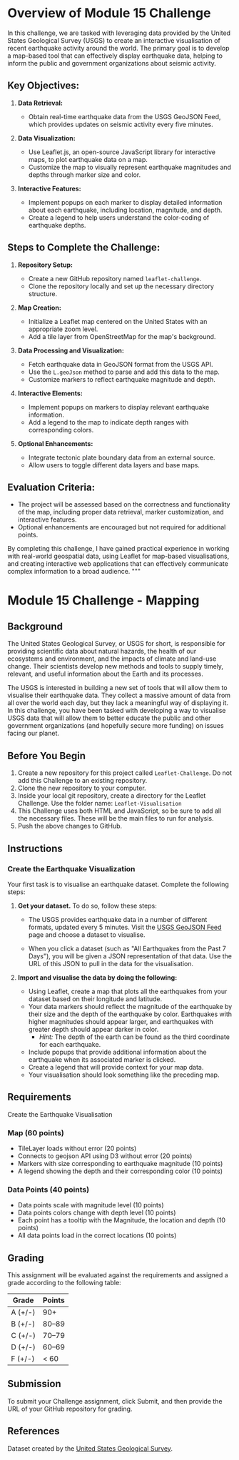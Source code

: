 # Overview of Module 15 Challenge

In this challenge, we are tasked with leveraging data provided by the United States Geological Survey (USGS) to create an interactive visualisation of recent earthquake activity around the world. The primary goal is to develop a map-based tool that can effectively display earthquake data, helping to inform the public and government organizations about seismic activity.

## Key Objectives:
1. **Data Retrieval:**
   - Obtain real-time earthquake data from the USGS GeoJSON Feed, which provides updates on seismic activity every five minutes.

2. **Data Visualization:**
   - Use Leaflet.js, an open-source JavaScript library for interactive maps, to plot earthquake data on a map.
   - Customize the map to visually represent earthquake magnitudes and depths through marker size and color.

3. **Interactive Features:**
   - Implement popups on each marker to display detailed information about each earthquake, including location, magnitude, and depth.
   - Create a legend to help users understand the color-coding of earthquake depths.


## Steps to Complete the Challenge:
1. **Repository Setup:**
   - Create a new GitHub repository named `leaflet-challenge`.
   - Clone the repository locally and set up the necessary directory structure.

2. **Map Creation:**
   - Initialize a Leaflet map centered on the United States with an appropriate zoom level.
   - Add a tile layer from OpenStreetMap for the map's background.

3. **Data Processing and Visualization:**
   - Fetch earthquake data in GeoJSON format from the USGS API.
   - Use the `L.geoJson` method to parse and add this data to the map.
   - Customize markers to reflect earthquake magnitude and depth.

4. **Interactive Elements:**
   - Implement popups on markers to display relevant earthquake information.
   - Add a legend to the map to indicate depth ranges with corresponding colors.

5. **Optional Enhancements:**
   - Integrate tectonic plate boundary data from an external source.
   - Allow users to toggle different data layers and base maps.

## Evaluation Criteria:
- The project will be assessed based on the correctness and functionality of the map, including proper data retrieval, marker customization, and interactive features.
- Optional enhancements are encouraged but not required for additional points.

By completing this challenge, I have gained practical experience in working with real-world geospatial data, using Leaflet for map-based visualisations, and creating interactive web applications that can effectively communicate complex information to a broad audience.
"""


# Module 15 Challenge - Mapping

## Background

The United States Geological Survey, or USGS for short, is responsible for providing scientific data about natural hazards, the health of our ecosystems and environment, and the impacts of climate and land-use change. Their scientists develop new methods and tools to supply timely, relevant, and useful information about the Earth and its processes.

The USGS is interested in building a new set of tools that will allow them to visualise their earthquake data. They collect a massive amount of data from all over the world each day, but they lack a meaningful way of displaying it. In this challenge, you have been tasked with developing a way to visualise USGS data that will allow them to better educate the public and other government organizations (and hopefully secure more funding) on issues facing our planet.

## Before You Begin

1. Create a new repository for this project called `Leaflet-Challenge`. Do not add this Challenge to an existing repository.
2. Clone the new repository to your computer.
3. Inside your local git repository, create a directory for the Leaflet Challenge. Use the folder name: `Leaflet-Visualisation`
4. This Challenge uses both HTML and JavaScript, so be sure to add all the necessary files. These will be the main files to run for analysis.
5. Push the above changes to GitHub.

## Instructions
### Create the Earthquake Visualization

Your first task is to visualise an earthquake dataset. Complete the following steps:

1. **Get your dataset.** To do so, follow these steps:
    - The USGS provides earthquake data in a number of different formats, updated every 5 minutes. Visit the [USGS GeoJSON Feed](https://earthquake.usgs.gov/earthquakes/feed/v1.0/geojson.php) page and choose a dataset to visualise.

    - When you click a dataset (such as "All Earthquakes from the Past 7 Days"), you will be given a JSON representation of that data. Use the URL of this JSON to pull in the data for the visualisation.

2. **Import and visualise the data by doing the following:**
    - Using Leaflet, create a map that plots all the earthquakes from your dataset based on their longitude and latitude.
    - Your data markers should reflect the magnitude of the earthquake by their size and the depth of the earthquake by color. Earthquakes with higher magnitudes should appear larger, and earthquakes with greater depth should appear darker in color.
        - *Hint:* The depth of the earth can be found as the third coordinate for each earthquake.
    - Include popups that provide additional information about the earthquake when its associated marker is clicked.
    - Create a legend that will provide context for your map data.
    - Your visualisation should look something like the preceding map.

## Requirements

Create the Earthquake Visualisation

### Map (60 points)
- TileLayer loads without error (20 points)
- Connects to geojson API using D3 without error (20 points)
- Markers with size corresponding to earthquake magnitude (10 points)
- A legend showing the depth and their corresponding color (10 points)

### Data Points (40 points)
- Data points scale with magnitude level (10 points)
- Data points colors change with depth level (10 points)
- Each point has a tooltip with the Magnitude, the location and depth (10 points)
- All data points load in the correct locations (10 points)

## Grading

This assignment will be evaluated against the requirements and assigned a grade according to the following table:

| Grade | Points |
|-------|--------|
| A (+/-) | 90+ |
| B (+/-) | 80–89 |
| C (+/-) | 70–79 |
| D (+/-) | 60–69 |
| F (+/-) | < 60 |

## Submission

To submit your Challenge assignment, click Submit, and then provide the URL of your GitHub repository for grading.


## References

Dataset created by the [United States Geological Survey](https://example.com).
